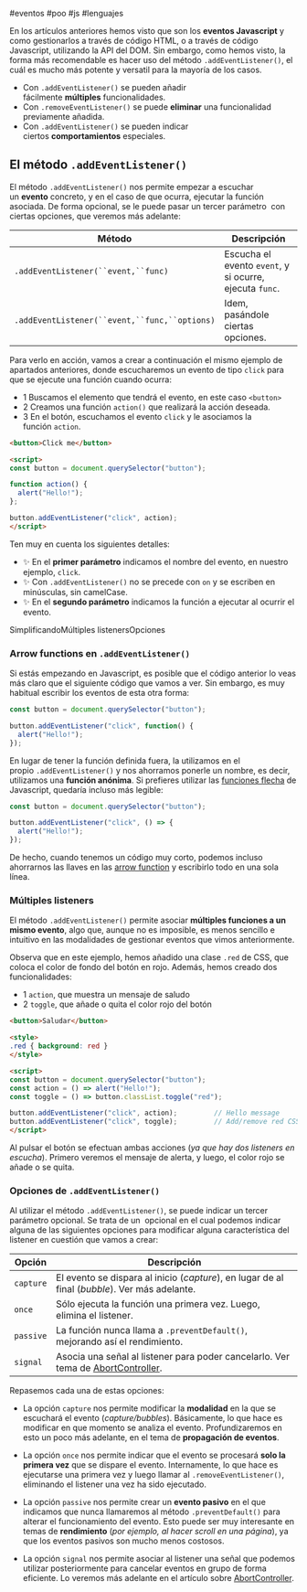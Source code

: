#eventos #poo #js #lenguajes 

En los artículos anteriores hemos visto que son los **eventos Javascript** y como gestionarlos a través de código HTML, o a través de código Javascript, utilizando la API del DOM. Sin embargo, como hemos visto, la forma más recomendable es hacer uso del método `.addEventListener()`, el cuál es mucho más potente y versatil para la mayoría de los casos.

- Con `.addEventListener()` se pueden añadir fácilmente **múltiples** funcionalidades.
- Con `.removeEventListener()` se puede **eliminar** una funcionalidad previamente añadida.
- Con `.addEventListener()` se pueden indicar ciertos **comportamientos** especiales.

## El método `.addEventListener()`

El método `.addEventListener()` nos permite empezar a escuchar un **evento** concreto, y en el caso de que ocurra, ejecutar la función asociada. De forma opcional, se le puede pasar un tercer parámetro  con ciertas opciones, que veremos más adelante:

|Método|Descripción|
|---|---|
|`.addEventListener(``event,``func)`|Escucha el evento `event`, y si ocurre, ejecuta `func`.|
|`.addEventListener(``event,``func,``options)`|Idem, pasándole ciertas opciones.|

Para verlo en acción, vamos a crear a continuación el mismo ejemplo de apartados anteriores, donde escucharemos un evento de tipo `click` para que se ejecute una función cuando ocurra:

- 1️ Buscamos el elemento que tendrá el evento, en este caso `<button>`
- 2️ Creamos una función `action()` que realizará la acción deseada.
- 3️ En el botón, escuchamos el evento `click` y le asociamos la función `action`.

```html
<button>Click me</button>

<script>
const button = document.querySelector("button");

function action() {
  alert("Hello!");
};

button.addEventListener("click", action);
</script>
```

Ten muy en cuenta los siguientes detalles:

- ✨ En el **primer parámetro** indicamos el nombre del evento, en nuestro ejemplo, `click`.
- ✨ Con `.addEventListener()` no se precede con `on` y se escriben en minúsculas, sin camelCase.
- ✨ En el **segundo parámetro** indicamos la función a ejecutar al ocurrir el evento.

SimplificandoMúltiples listenersOpciones

### Arrow functions en `.addEventListener()`

Si estás empezando en Javascript, es posible que el código anterior lo veas más claro que el siguiente código que vamos a ver. Sin embargo, es muy habitual escribir los eventos de esta otra forma:

```js
const button = document.querySelector("button");

button.addEventListener("click", function() {
  alert("Hello!");
});
```

En lugar de tener la función definida fuera, la utilizamos en el propio `.addEventListener()` y nos ahorramos ponerle un nombre, es decir, utilizamos una **función anónima**. Si prefieres utilizar las [funciones flecha](https://lenguajejs.com/javascript/fundamentos/funciones/#arrow-functions) de Javascript, quedaría incluso más legible:

```js
const button = document.querySelector("button");

button.addEventListener("click", () => {
  alert("Hello!");
});
```

De hecho, cuando tenemos un código muy corto, podemos incluso ahorrarnos las llaves en las [arrow function](https://lenguajejs.com/javascript/funciones/arrow-functions/) y escribirlo todo en una sola línea.

### Múltiples listeners

El método `.addEventListener()` permite asociar **múltiples funciones a un mismo evento**, algo que, aunque no es imposible, es menos sencillo e intuitivo en las modalidades de gestionar eventos que vimos anteriormente.

Observa que en este ejemplo, hemos añadido una clase `.red` de CSS, que coloca el color de fondo del botón en rojo. Además, hemos creado dos funcionalidades:

- 1️ `action`, que muestra un mensaje de saludo
- 2️ `toggle`, que añade o quita el color rojo del botón

```html
<button>Saludar</button>

<style>
.red { background: red }
</style>

<script>
const button = document.querySelector("button");
const action = () => alert("Hello!");
const toggle = () => button.classList.toggle("red");

button.addEventListener("click", action);         // Hello message
button.addEventListener("click", toggle);         // Add/remove red CSS
</script>
```

Al pulsar el botón se efectuan ambas acciones (_ya que hay dos listeners en escucha_). Primero veremos el mensaje de alerta, y luego, el color rojo se añade o se quita.

### Opciones de `.addEventListener()`

Al utilizar el método `.addEventListener()`, se puede indicar un tercer parámetro opcional. Se trata de un  opcional en el cual podemos indicar alguna de las siguientes opciones para modificar alguna característica del listener en cuestión que vamos a crear:

|Opción|Descripción|
|---|---|
|`capture`|El evento se dispara al inicio (_capture_), en lugar de al final (_bubble_). Ver más adelante.|
|`once`|Sólo ejecuta la función una primera vez. Luego, elimina el listener.|
|`passive`|La función nunca llama a `.preventDefault()`, mejorando así el rendimiento.|
|`signal`|Asocia una señal al listener para poder cancelarlo. Ver tema de [AbortController](https://lenguajejs.com/eventos/performance/abortcontroller/).|

Repasemos cada una de estas opciones:

- La opción `capture` nos permite modificar la **modalidad** en la que se escuchará el evento (_capture/bubbles_). Básicamente, lo que hace es modificar en que momento se analiza el evento. Profundizaremos en esto un poco más adelante, en el tema de **propagación de eventos**.
    
- La opción `once` nos permite indicar que el evento se procesará **solo la primera vez** que se dispare el evento. Internamente, lo que hace es ejecutarse una primera vez y luego llamar al `.removeEventListener()`, eliminando el listener una vez ha sido ejecutado.
    
- La opción `passive` nos permite crear un **evento pasivo** en el que indicamos que nunca llamaremos al método `.preventDefault()` para alterar el funcionamiento del evento. Esto puede ser muy interesante en temas de **rendimiento** (_por ejemplo, al hacer scroll en una página_), ya que los eventos pasivos son mucho menos costosos.
    
- La opción `signal` nos permite asociar al listener una señal que podemos utilizar posteriormente para cancelar eventos en grupo de forma eficiente. Lo veremos más adelante en el artículo sobre [AbortController](https://lenguajejs.com/eventos/performance/abortcontroller/).
